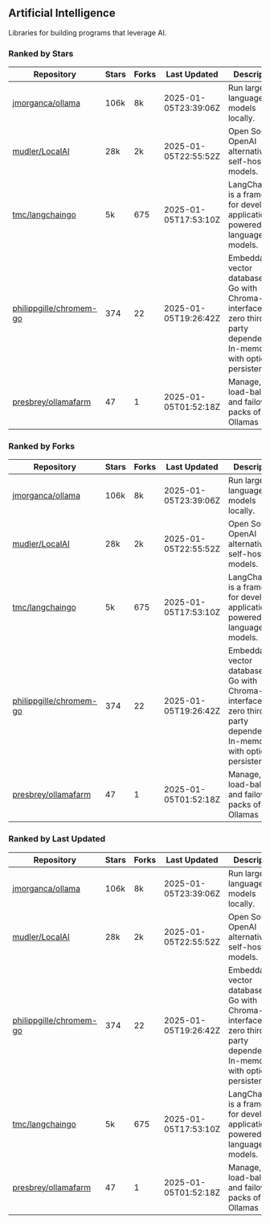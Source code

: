 ## Artificial Intelligence

Libraries for building programs that leverage AI.

### Ranked by Stars

| Repository | Stars | Forks | Last Updated | Description | 
|------------|-------|-------|--------------|-------------|
| [jmorganca/ollama](https://github.com/jmorganca/ollama) | 106k | 8k | 2025-01-05T23:39:06Z |  Run large language models locally. |
| [mudler/LocalAI](https://github.com/mudler/LocalAI) | 28k | 2k | 2025-01-05T22:55:52Z |  Open Source OpenAI alternative, self-host AI models. |
| [tmc/langchaingo](https://github.com/tmc/langchaingo) | 5k | 675 | 2025-01-05T17:53:10Z |  LangChainGo is a framework for developing applications powered by language models. |
| [philippgille/chromem-go](https://github.com/philippgille/chromem-go) | 374 | 22 | 2025-01-05T19:26:42Z |  Embeddable vector database for Go with Chroma-like interface and zero third-party dependencies. In-memory with optional persistence. |
| [presbrey/ollamafarm](https://github.com/presbrey/ollamafarm) | 47 | 1 | 2025-01-05T01:52:18Z |  Manage, load-balance, and failover packs of Ollamas |

### Ranked by Forks

| Repository | Stars | Forks | Last Updated | Description | 
|------------|-------|-------|--------------|-------------|
| [jmorganca/ollama](https://github.com/jmorganca/ollama) | 106k | 8k | 2025-01-05T23:39:06Z |  Run large language models locally. |
| [mudler/LocalAI](https://github.com/mudler/LocalAI) | 28k | 2k | 2025-01-05T22:55:52Z |  Open Source OpenAI alternative, self-host AI models. |
| [tmc/langchaingo](https://github.com/tmc/langchaingo) | 5k | 675 | 2025-01-05T17:53:10Z |  LangChainGo is a framework for developing applications powered by language models. |
| [philippgille/chromem-go](https://github.com/philippgille/chromem-go) | 374 | 22 | 2025-01-05T19:26:42Z |  Embeddable vector database for Go with Chroma-like interface and zero third-party dependencies. In-memory with optional persistence. |
| [presbrey/ollamafarm](https://github.com/presbrey/ollamafarm) | 47 | 1 | 2025-01-05T01:52:18Z |  Manage, load-balance, and failover packs of Ollamas |

### Ranked by Last Updated

| Repository | Stars | Forks | Last Updated | Description | 
|------------|-------|-------|--------------|-------------|
| [jmorganca/ollama](https://github.com/jmorganca/ollama) | 106k | 8k | 2025-01-05T23:39:06Z |  Run large language models locally. |
| [mudler/LocalAI](https://github.com/mudler/LocalAI) | 28k | 2k | 2025-01-05T22:55:52Z |  Open Source OpenAI alternative, self-host AI models. |
| [philippgille/chromem-go](https://github.com/philippgille/chromem-go) | 374 | 22 | 2025-01-05T19:26:42Z |  Embeddable vector database for Go with Chroma-like interface and zero third-party dependencies. In-memory with optional persistence. |
| [tmc/langchaingo](https://github.com/tmc/langchaingo) | 5k | 675 | 2025-01-05T17:53:10Z |  LangChainGo is a framework for developing applications powered by language models. |
| [presbrey/ollamafarm](https://github.com/presbrey/ollamafarm) | 47 | 1 | 2025-01-05T01:52:18Z |  Manage, load-balance, and failover packs of Ollamas |

